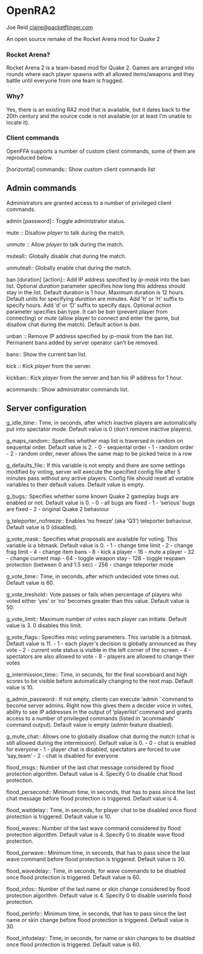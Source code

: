 # OpenRA2
Joe Reid <claire@packetflinger.com>

An open source remake of the Rocket Arena mod for Quake 2

### Rocket Arena?
Rocket Arena 2 is a team-based mod for Quake 2. Games are arranged into rounds 
where each player spawns with all allowed items/weapons and they battle until 
everyone from one team is fragged.

### Why?
Yes, there is an existing RA2 mod that is available, but it dates back to the 
20th century and the source code is not available (or at least I'm unable to
locate it). 
 
### Client commands
OpenFFA supports a number of custom client commands, some of them are
reproduced below.

[horizontal]
commands:: Show custom client commands list

Admin commands
--------------

Administrators are granted access to a number of privileged client
commands.

admin [password]::
    Toggle administrator status.

mute <player>::
    Disallow _player_ to talk during the match.

unmute <player>::
    Allow _player_ to talk during the match.

muteall::
    Globally disable chat during the match.

unmuteall::
    Globally enable chat during the match.

ban <ip-mask> [duration] [action]::
    Add IP address specified by _ip-mask_ into the ban list.  Optional
    _duration_ parameter specifies how long this address should stay in the
    list. Default duration is 1 hour.  Maximum duration is 12 hours. Default
    units for specifying _duration_ are minutes. Add ‘h’ or ‘H’ suffix to
    specify hours. Add ‘d’ or ‘D’ suffix to specify days. Optional _action_
    parameter specifies ban type. It can be _ban_ (prevent player from
    connecting) or _mute_ (allow player to connect and enter the game, but
    disallow chat during the match). Default action is _ban_.

unban <ip-mask>::
    Remove IP address specified by _ip-mask_ from the ban list. Permanent bans
    added by server operator can't be removed.

bans::
    Show the current ban list.

kick <player>::
    Kick _player_ from the server.

kickban::
    Kick _player_ from the server and ban his IP address for 1 hour.

acommands::
    Show administrator commands list.

Server configuration
--------------------

g_idle_time::
    Time, in seconds, after which inactive players are automatically put into
    spectator mode. Default value is 0 (don't remove inactive players).

g_maps_random::
    Specifies whether map list is traversed in random on sequental order.
    Default value is 2.
       - 0 - sequental order
       - 1 - random order
       - 2 - random order, never allows the same map to be picked twice in a row

g_defaults_file::
    If this variable is not empty and there are some settings modified by
    voting, server will execute the specified config file after 5 minutes pass
    without any active players. Config file should reset all votable variables
    to their default values. Default value is empty.


g_bugs::
    Specifies whether some known Quake 2 gameplay bugs are enabled or not.
    Default value is 0.
       - 0 - all bugs are fixed
       - 1 - ‘serious’ bugs are fixed
       - 2 - original Quake 2 behaviour

g_teleporter_nofreeze::
    Enables ‘no freeze’ (aka ‘Q3’) teleporter behaviour. Default value is 0
    (disabled).

g_vote_mask::
    Specifies what proposals are available for voting. This variable is a
    bitmask.  Default value is 0.
       - 1 - change time limit
       - 2 - change frag limit
       - 4 - change item bans
       - 8 - kick a player
       - 16 - mute a player
       - 32 - change current map
       - 64 - toggle weapon stay
       - 128 - toggle respawn protection (between 0 and 1.5 sec)
       - 256 - change teleporter mode

g_vote_time::
    Time, in seconds, after which undecided vote times out. Default value is
    60.

g_vote_treshold::
    Vote passes or fails when percentage of players who voted either ‘yes’ or
    ‘no’ becomes greater than this value. Default value is 50.

g_vote_limit::
    Maximum number of votes each player can initiate. Default value is 3.  0
    disables this limit.

g_vote_flags::
    Specifies misc voting parameters. This variable is a bitmask. Default value
    is 11.
        - 1 - each player's decision is globally announced as they vote
        - 2 - current vote status is visible in the left corner of the screen
        - 4 - spectators are also allowed to vote
        - 8 - players are allowed to change their votes

g_intermission_time::
    Time, in seconds, for the final scoreboard and high scores to be visible
    before automatically changing to the next map. Default value is 10.

g_admin_password::
    If not empty, clients can execute ‘admin <password>’ command to become
    server admins. Right now this gives them a decider voice in votes, ability
    to see IP addresses in the output of ‘playerlist’ command and grants access
    to a number of privileged commands (listed in ‘acommands’ command output).
    Default value is empty (admin feature disabled).

g_mute_chat::
    Allows one to globally disallow chat during the match (chat is still
    allowed during the intermission). Default value is 0.
       - 0 - chat is enabled for everyone
       - 1 - player chat is disabled, spectators are forced to use ‘say_team’
       - 2 - chat is disabled for everyone

flood_msgs::
    Number of the last chat message considered by flood protection algorithm.
    Default value is 4. Specify 0 to disable chat flood protection.

flood_persecond::
    Minimum time, in seconds, that has to pass since the last chat message
    before flood protection is triggered. Default value is 4.

flood_waitdelay::
    Time, in seconds, for player chat to be disabled once flood protection is
    triggered. Default value is 10.

flood_waves::
    Number of the last wave command considered by flood protection algorithm.
    Default value is 4. Specify 0 to disable wave flood protection.

flood_perwave::
    Minimum time, in seconds, that has to pass since the last wave command
    before flood protection is triggered. Default value is 30.

flood_wavedelay::
    Time, in seconds, for wave commands to be disabled once flood protection is
    triggered. Default value is 60.

flood_infos::
    Number of the last name or skin change considered by flood protection
    algorithm.  Default value is 4. Specify 0 to disable userinfo flood
    protection.

flood_perinfo::
    Minimum time, in seconds, that has to pass since the last name or skin
    change before flood protection is triggered. Default value is 30.

flood_infodelay::
    Time, in seconds, for name or skin changes to be disabled once flood
protection is triggered. Default value is 60.
